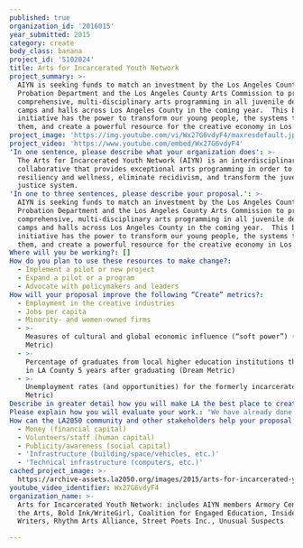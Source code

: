 ```yaml
---
published: true
organization_id: '2016015'
year_submitted: 2015
category: create
body_class: banana
project_id: '5102024'
title: Arts for Incarcerated Youth Network
project_summary: >-
  AIYN is seeking funds to match an investment by the Los Angeles County
  Probation Department and the Los Angeles County Arts Commission to provide
  comprehensive, multi-disciplinary arts programming in all juvenile detention
  camps and halls across Los Angeles County in the coming year.  This bold
  initiative has the power to transform our young people, the systems that serve
  them, and create a powerful resource for the creative economy in Los Angeles.
project_image: 'https://img.youtube.com/vi/Wx27G6vdyF4/maxresdefault.jpg'
project_video: 'https://www.youtube.com/embed/Wx27G6vdyF4'
'In one sentence, please describe what your organization does': >-
  The Arts for Incarcerated Youth Network (AIYN) is an interdisciplinary
  collaborative that provides exceptional arts programming in order to build
  resiliency and wellness, eliminate recidivism, and transform the juvenile
  justice system. 
'In one to three sentences, please describe your proposal.': >-
  AIYN is seeking funds to match an investment by the Los Angeles County
  Probation Department and the Los Angeles County Arts Commission to provide
  comprehensive, multi-disciplinary arts programming in all juvenile detention
  camps and halls across Los Angeles County in the coming year.  This bold
  initiative has the power to transform our young people, the systems that serve
  them, and create a powerful resource for the creative economy in Los Angeles.
Where will you be working?: []
How do you plan to use these resources to make change?:
  - Implement a pilot or new project
  - Expand a pilot or a program
  - Advocate with policymakers and leaders
How will your proposal improve the following “Create” metrics?:
  - Employment in the creative industries
  - Jobs per capita
  - Minority- and women-owned firms
  - >-
    Measures of cultural and global economic influence (“soft power”) (Dream
    Metric)
  - >-
    Percentage of graduates from local higher education institutions that remain
    in LA County 5 years after graduating (Dream Metric)
  - >-
    Unemployment rates (and opportunities) for the formerly incarcerated (Dream
    Metric)
Describe in greater detail how you will make LA the best place to create.: "AIYN is using arts as a foundational strategy to transform our young people into healthy adults who are assets to the creative economy of Los Angeles. \r\n \r\nThe positive impact of arts education on youth currently or formerly involved in the juvenile justice system is well documented in numerous studies. According to a National Governors Association Center for Best Practices study, the arts contribute to lower recidivism rates, increased self-esteem, the acquisition of job skills, and the development of creative thinking, problem solving, and communication skills among high-risk and at-risk youth. Participants in youth arts programs exhibit reduced delinquent behavior and fewer new court referrals than their non-participating peers.\r\n\r\nAdditionally, we are gathering an increasing body of evidence that the arts are a uniquely powerful tool in helping youth understand, articulate, and process trauma.  This has led AIYN to refer to integrated, experiential arts education as a “healing-informed practice.”  Arts programming also has been proven to strengthen essential 21st Century learning skills of creativity, collaboration, communication, and critical thinking, and enables and encourages youth to access creative economy jobs. \r\n\r\nIn addition to providing programming to youth, a core component of our work is engaging Probation as a partner: AIYN seeks to provide hands-on training for Probation staff in the camps, halls, and community transition. This ongoing professional support serves to integrate arts as a key strategy with youth within the culture of Probation itself.\r\n\r\nAIYN has established partnerships with LA County Probation, and LA County Arts Commission.  AIYN has successfully completed two hands-on professional development trainings for Probation staff, as well as the Freedom Schools project (providing arts programming in the afternoon as part of Children's Defense Funds' Freedom Schools program in 6 LA County Detention camps) in partnership with Probation and the Arts Commission.  All parties confirmed the evaluation findings -- that this is a successful, transformative partnership.  \r\n\r\nAIYN is poised to become a powerful vehicle for partnership among community agencies, and between community agencies and public partners.  With support, AIYN can become a champion for the arts as a violence prevention tool in practice, policy, and systems culture, as well as an effective strategy to strengthen LA's creative economy.\r\n"
Please explain how you will evaluate your work.: "We have already done pre- and post- evaluations, and qualitative workshops with our Freedom Schools summer pilot program.  These evaluations demonstrated the powerful impact of these programs on improving educational and social outcomes for participants, as well as outlook on the future (including employment).  Our findings are being included in the upcoming USC evaluation report.  \r\n\r\nMoving forward, we will continue to deepen the pre- and post-surveys, and look forward to working with our partners to develop long-term outcome measures, including access to resources upon release, job placement, school placement, and reduced recidivism. "
How can the LA2050 community and other stakeholders help your proposal succeed?:
  - Money (financial capital)
  - Volunteers/staff (human capital)
  - Publicity/awareness (social capital)
  - 'Infrastructure (building/space/vehicles, etc.)'
  - 'Technical infrastructure (computers, etc.)'
cached_project_image: >-
  https://archive-assets.la2050.org/images/2015/arts-for-incarcerated-youth-network/img.youtube.com/vi/Wx27G6vdyF4/maxresdefault.jpg
youtube_video_identifier: Wx27G6vdyF4
organization_name: >-
  Arts for Incarcerated Youth Network: includes AIYN members Armory Center for
  the Arts, Bold Ink/WriteGirl, Coalition for Engaged Education, InsideOut
  Writers, Rhythm Arts Alliance, Street Poets Inc., Unusual Suspects 

---
```

